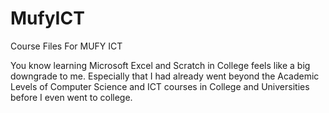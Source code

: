 # MufyICT
Course Files For MUFY ICT 

You know learning Microsoft Excel and Scratch in College feels like a big downgrade to me. 
Especially that I had already went beyond the Academic Levels of Computer Science and ICT courses in College and Universities before I even went to college.